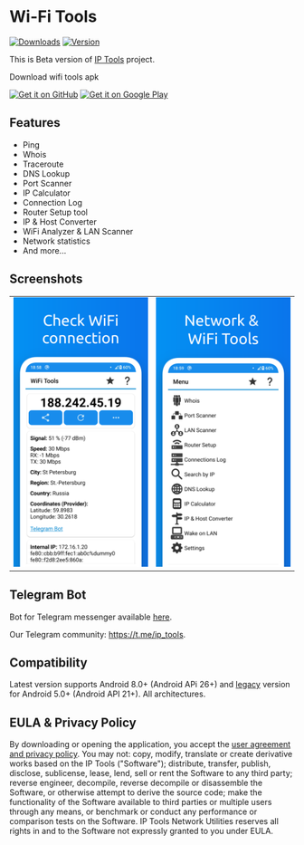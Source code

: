 # Wi-Fi Tools
[![Downloads](https://img.shields.io/github/downloads/IP-Tools-App/wifi-tools-apk/total.svg?color=blue?style=flat)](https://github.com/IP-Tools-App/wifi-tools-apk/releases/latest) [![Version](https://img.shields.io/github/v/release/IP-Tools-App/wifi-tools-apk??color=bluelabel=version)](https://github.com/IP-Tools-App/wifi-tools-apk/releases)

This is Beta version of [IP Tools](https://github.com/IP-Tools-App/ip-tools-apk) project.

Download wifi tools apk

[<img src="https://github.com/user-attachments/assets/713f7e05-838a-419f-a817-a810d81be77f" alt="Get it on GitHub" height="80">](https://github.com/IP-Tools-App/wifi-tools-apk/releases/latest)
[<img src="https://github.com/user-attachments/assets/7353ef52-d296-42a0-a97d-6c0f6412a43f" alt="Get it on Google Play" height="80">](https://ip-tools.app/android)

## Features
* Ping
* Whois
* Traceroute
* DNS Lookup
* Port Scanner
* IP Calculator
* Connection Log
* Router Setup tool
* IP & Host Converter
* WiFi Analyzer & LAN Scanner
* Network statistics
* And more...

## Screenshots
<table>
  <tr>
    <td><img src="assets/screen2.png" alt="Wifi tools features"></td>
    <td><img src="assets/screen1.png" alt="Net toolkit"></td>
</table>

## Telegram Bot
Bot for Telegram messenger available [here](https://t.me/ip_tools_bot).

Our Telegram community: https://t.me/ip_tools.

## Compatibility
Latest version supports Android 8.0+ (Android APi 26+) and [legacy](https://github.com/IP-Tools-App/wifi-tools-apk/releases/tag/3.19) version for Android 5.0+ (Android API 21+). All architectures.

## EULA & Privacy Policy
By downloading or opening the application, you accept the [user agreement and privacy policy](https://ip-tools.app/eula). 
You may not: copy, modify, translate or create derivative works based on the  IP Tools ("Software"); distribute, transfer, publish, disclose, sublicense, lease, lend, sell or rent the Software to any third party; reverse engineer, decompile, reverse decompile or disassemble the Software, or otherwise attempt to derive the source code; make the functionality of the Software available to third parties or multiple users through any means, or benchmark or conduct any performance or comparison tests on the Software. IP Tools Network Utilities reserves all rights in and to the Software not expressly granted to you under EULA.

